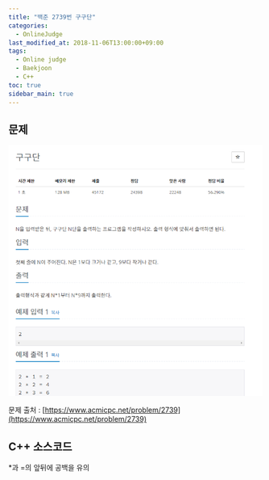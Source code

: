 ```yaml
---
title: "백준 2739번 구구단"
categories: 
  - OnlineJudge
last_modified_at: 2018-11-06T13:00:00+09:00
tags: 
  - Online judge
  - Baekjoon
  - C++
toc: true
sidebar_main: true
---
```


## 문제

![2739](https://github.com/lesslate/lesslate.github.io/blob/master/assets/img/OnlineJudge/2739.png?raw=true)

문제 출처 : [https://www.acmicpc.net/problem/2739](https://www.acmicpc.net/problem/2739)



## C++ 소스코드

<script src="https://gist.github.com/lesslate/f54ab84cef1dcdccfa25dd9f872655fc.js"></script>

*과 =의 앞뒤에 공백을 유의